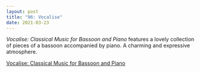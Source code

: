 ```yaml
---
layout: post
title: "96: Vocalise"
date: 2021-03-23
---
```


*Vocalise: Classical Music for Bassoon and Piano* features a lovely collection of pieces of a bassoon accompanied by piano. A charming and expressive atmosphere.

[Vocalise: Classical Music for Bassoon and Piano](https://youtu.be/vTK1g5TroAs)  

